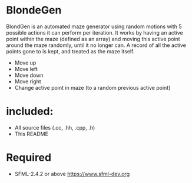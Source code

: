 # BlondeGen

BlondGen is an automated maze generator using random motions with 5 possible actions it can perform per iteration. It works by having an active point within the maze (defined as an array) and moving this active point around the maze randomly, until it no longer can. A record of all the active points gone to is kept, and treated as the maze itself. 

  - Move up
  - Move left
  - Move down
  - Move right
  - Change active point in maze (to a random previous active point)

# included:
- All source files (.cc, .hh, .cpp, .h)
- This README

# Required
- SFML-2.4.2 or above https://www.sfml-dev.org